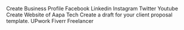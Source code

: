 Create Business Profile
Facebook 
Linkedin
Instagram
Twitter
Youtube
Create Website of Aapa Tech
Create a draft for your client proposal template.
UPwork
Fiverr
Freelancer
